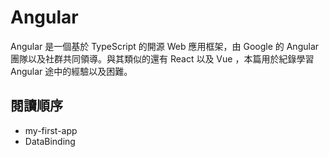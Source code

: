 # Angular
Angular 是一個基於 TypeScript 的開源 Web 應用框架，由 Google 的 Angular 團隊以及社群共同領導。與其類似的還有 React 以及 Vue ，本篇用於紀錄學習 Angular 途中的經驗以及困難。


## 閱讀順序
- my-first-app
- DataBinding
